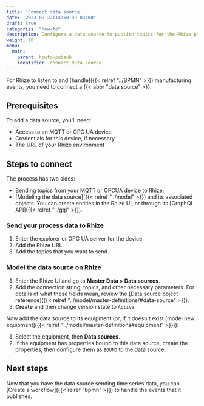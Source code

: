 ```yaml
---
title: 'Connect data source'
date: '2023-09-22T14:50:39-03:00'
draft: true
categories: "how-to"
description: Configure a data source to publish topics for the Rhize platform.
weight: 10
menu:
  main:
    parent: howto-pubsub
    identifier: connect-data-source
---
```


For Rhize to listen to and [handle]({{< relref "../BPMN" >}}) manufacturing events,
you need to connect a {{< abbr "data source" >}}.

## Prerequisites

To add a data source, you'll need:
- Access to an MQTT or OPC UA device
- Credentials for this device, if necessary
- The URL of your Rhize environment

## Steps to connect

The process has two sides:
- Sending topics from your MQTT or OPCUA device to Rhize.
- [Modeling the data source]({{< relref "../model" >}}) and its associated objects.
  You can create entities in the Rhize UI, or through its [GraphQL API]({{< relref "../gql" >}}).

### Send your process data to Rhize

1. Enter the explorer or OPC UA server for the device.
1. Add the Rhize URL.
1. Add the topics that you want to send.

### Model the data source on Rhize

1. Enter the Rhize UI and go to **Master Data > Data sources**.
1. Add the connection string, topics, and other necessary parameters. For details of what these fields mean, review the [Data source object reference]({{< relref "../model/master-definitions/#data-source" >}}).
1. **Create** and then change version state to `Active`.

Now add the data source to its equipment (or, if it doesn't exist [model new equipment]({{< relref "../model/master-definitions#equipment" >}})):
1. Select the equipment, then **Data sources**.
1. If the equipment has properties bound to this data source, create the properties, then configure them as `BOUND` to the data source.

## Next steps

Now that you have the data source sending time series data, you can [Create a workflow]({{< relref "bpmn" >}}) to handle the events that it publishes.
